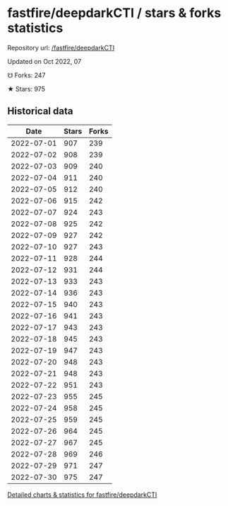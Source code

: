 # fastfire/deepdarkCTI / stars & forks statistics

Repository url: [/fastfire/deepdarkCTI](https://github.com/fastfire/deepdarkCTI)

Updated on Oct 2022, 07

☋ Forks: 247

★ Stars: 975

## Historical data
| Date | Stars | Forks |
|------|-------|-------|
| 2022-07-01 | 907 | 239 | 
| 2022-07-02 | 908 | 239 | 
| 2022-07-03 | 909 | 240 | 
| 2022-07-04 | 911 | 240 | 
| 2022-07-05 | 912 | 240 | 
| 2022-07-06 | 915 | 242 | 
| 2022-07-07 | 924 | 243 | 
| 2022-07-08 | 925 | 242 | 
| 2022-07-09 | 927 | 242 | 
| 2022-07-10 | 927 | 243 | 
| 2022-07-11 | 928 | 244 | 
| 2022-07-12 | 931 | 244 | 
| 2022-07-13 | 933 | 243 | 
| 2022-07-14 | 936 | 243 | 
| 2022-07-15 | 940 | 243 | 
| 2022-07-16 | 941 | 243 | 
| 2022-07-17 | 943 | 243 | 
| 2022-07-18 | 945 | 243 | 
| 2022-07-19 | 947 | 243 | 
| 2022-07-20 | 948 | 243 | 
| 2022-07-21 | 948 | 243 | 
| 2022-07-22 | 951 | 243 | 
| 2022-07-23 | 955 | 245 | 
| 2022-07-24 | 958 | 245 | 
| 2022-07-25 | 959 | 245 | 
| 2022-07-26 | 964 | 245 | 
| 2022-07-27 | 967 | 245 | 
| 2022-07-28 | 969 | 246 | 
| 2022-07-29 | 971 | 247 | 
| 2022-07-30 | 975 | 247 | 


[Detailed charts & statistics for fastfire/deepdarkCTI](https://reviewgithub.com/rep/fastfire/deepdarkCTI)
